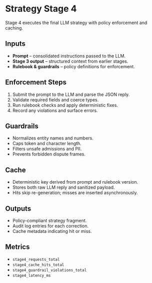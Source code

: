 # Strategy Stage 4

Stage 4 executes the final LLM strategy with policy enforcement and caching.

## Inputs
- **Prompt** – consolidated instructions passed to the LLM.
- **Stage 3 output** – structured context from earlier stages.
- **Rulebook & guardrails** – policy definitions for enforcement.

## Enforcement Steps
1. Submit the prompt to the LLM and parse the JSON reply.
2. Validate required fields and coerce types.
3. Run rulebook checks and apply deterministic fixes.
4. Record any violations and surface errors.

## Guardrails
- Normalizes entity names and numbers.
- Caps token and character length.
- Filters unsafe admissions and PII.
- Prevents forbidden dispute frames.

## Cache
- Deterministic key derived from prompt and rulebook version.
- Stores both raw LLM reply and sanitized payload.
- Hits skip re-generation; misses are inserted asynchronously.

## Outputs
- Policy-compliant strategy fragment.
- Audit log entries for each correction.
- Cache metadata indicating hit or miss.

## Metrics
- `stage4_requests_total`
- `stage4_cache_hits_total`
- `stage4_guardrail_violations_total`
- `stage4_latency_ms`
